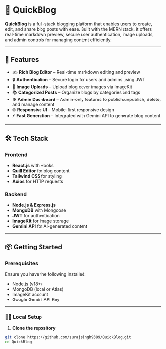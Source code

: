 # 📝 QuickBlog

**QuickBlog** is a full-stack blogging platform that enables users to create, edit, and share blog posts with ease. Built with the MERN stack, it offers real-time markdown preview, secure user authentication, image uploads, and admin controls for managing content efficiently.

---

## 🚀 Features

- ✍️ **Rich Blog Editor** – Real-time markdown editing and preview
- 🔒 **Authentication** – Secure login for users and admins using JWT
- 📂 **Image Uploads** – Upload blog cover images via ImageKit
- 📚 **Categorized Posts** – Organize blogs by categories and tags
- ⚙️ **Admin Dashboard** – Admin-only features to publish/unpublish, delete, and manage content
- 🌐 **Responsive UI** – Mobile-first responsive design
- ⚡ **Fast Generation** – Integrated with Gemini API to generate blog content

---

## 🛠 Tech Stack

### Frontend
- **React.js** with Hooks
- **Quill Editor** for blog content
- **Tailwind CSS** for styling
- **Axios** for HTTP requests

### Backend
- **Node.js & Express.js**
- **MongoDB** with Mongoose
- **JWT** for authentication
- **ImageKit** for image storage
- **Gemini API** for AI-generated content

---

## 📦 Getting Started

### Prerequisites

Ensure you have the following installed:
- Node.js (v18+)
- MongoDB (local or Atlas)
- ImageKit account
- Google Gemini API Key

---

### 🧑‍💻 Local Setup

1. **Clone the repository**

```bash
git clone https://github.com/surajsingh9389/QuickBlog.git
cd QuickBlog
